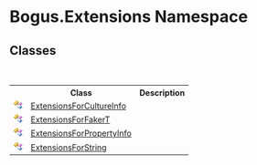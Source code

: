 # Bogus.Extensions Namespace

## Classes
&nbsp;<table><tr><th></th><th>Class</th><th>Description</th></tr><tr><td>![Public class](media/pubclass.gif "Public class")</td><td><a href="T_Bogus_Extensions_ExtensionsForCultureInfo">ExtensionsForCultureInfo</a></td><td /></tr><tr><td>![Public class](media/pubclass.gif "Public class")</td><td><a href="T_Bogus_Extensions_ExtensionsForFakerT">ExtensionsForFakerT</a></td><td /></tr><tr><td>![Public class](media/pubclass.gif "Public class")</td><td><a href="T_Bogus_Extensions_ExtensionsForPropertyInfo">ExtensionsForPropertyInfo</a></td><td /></tr><tr><td>![Public class](media/pubclass.gif "Public class")</td><td><a href="T_Bogus_Extensions_ExtensionsForString">ExtensionsForString</a></td><td /></tr></table>&nbsp;
